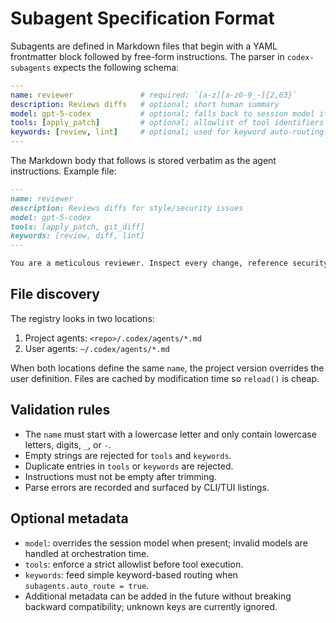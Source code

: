 # Subagent Specification Format

Subagents are defined in Markdown files that begin with a YAML frontmatter block followed by free-form instructions. The parser in `codex-subagents` expects the following schema:

```yaml
---
name: reviewer               # required; `[a-z][a-z0-9_-]{2,63}`
description: Reviews diffs   # optional; short human summary
model: gpt-5-codex           # optional; falls back to session model if omitted
tools: [apply_patch]         # optional; allowlist of tool identifiers
keywords: [review, lint]     # optional; used for keyword auto-routing
---
```

The Markdown body that follows is stored verbatim as the agent instructions. Example file:

```markdown
---
name: reviewer
description: Reviews diffs for style/security issues
model: gpt-5-codex
tools: [apply_patch, git_diff]
keywords: [review, diff, lint]
---

You are a meticulous reviewer. Inspect every change, reference security best practices, and avoid approving untested code. Summarize high-risk findings with remediation steps.
```

## File discovery

The registry looks in two locations:

1. Project agents: `<repo>/.codex/agents/*.md`
2. User agents: `~/.codex/agents/*.md`

When both locations define the same `name`, the project version overrides the user definition. Files are cached by modification time so `reload()` is cheap.

## Validation rules

- The `name` must start with a lowercase letter and only contain lowercase letters, digits, `_`, or `-`.
- Empty strings are rejected for `tools` and `keywords`.
- Duplicate entries in `tools` or `keywords` are rejected.
- Instructions must not be empty after trimming.
- Parse errors are recorded and surfaced by CLI/TUI listings.

## Optional metadata

- `model`: overrides the session model when present; invalid models are handled at orchestration time.
- `tools`: enforce a strict allowlist before tool execution.
- `keywords`: feed simple keyword-based routing when `subagents.auto_route = true`.
- Additional metadata can be added in the future without breaking backward compatibility; unknown keys are currently ignored.
